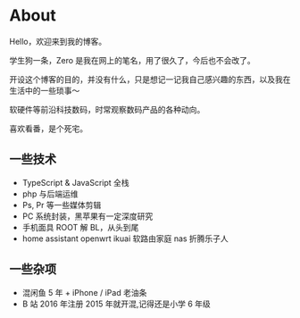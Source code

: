 # About

Hello，欢迎来到我的博客。

学生狗一条，Zero 是我在网上的笔名，用了很久了，今后也不会改了。

开设这个博客的目的，并没有什么，只是想记一记我自己感兴趣的东西，以及我在生活中的一些琐事～

软硬件等前沿科技数码，时常观察数码产品的各种动向。

喜欢看番，是个死宅。

## 一些技术

- TypeScript & JavaScript 全栈
- php 与后端运维
- Ps, Pr 等一些媒体剪辑
- PC 系统封装，黑苹果有一定深度研究
- 手机面具 ROOT 解 BL，从头到尾
- home assistant openwrt ikuai 软路由家庭 nas 折腾乐子人

## 一些杂项

- 混闲鱼 5 年 + iPhone / iPad 老油条
- B 站 2016 年注册 2015 年就开混,记得还是小学 6 年级
